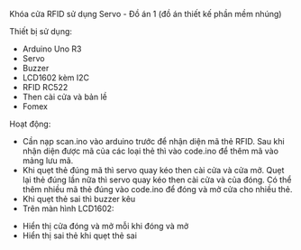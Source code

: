 Khóa cửa RFID sử dụng Servo - Đồ án 1 (đồ án thiết kế phần mềm nhúng)

Thiết bị sử dụng:
- Arduino Uno R3
- Servo
- Buzzer
- LCD1602 kèm I2C
- RFID RC522
- Then cài cửa và bản lề
- Fomex

Hoạt động:
- Cần nạp scan.ino vào arduino trước để nhận diện mã thẻ RFID. Sau khi nhận diện được mã của các loại thẻ thì vào code.ino để thêm mã vào mảng lưu mã.
- Khi quẹt thẻ đúng mã thì servo quay kéo then cài cửa và cửa mở. Quẹt lại thẻ đúng lần nữa thì servo quay kéo then cài cửa và của đóng. Có thể thêm nhiều mã thẻ đúng vào code.ino để đóng và mở cửa cho nhiều thẻ.
- Khi quẹt thẻ sai thì buzzer kêu
- Trên màn hình LCD1602:
+ Hiển thị cửa đóng và mở mỗi khi đóng và mở
+ Hiển thị sai thẻ khi quẹt thẻ sai
